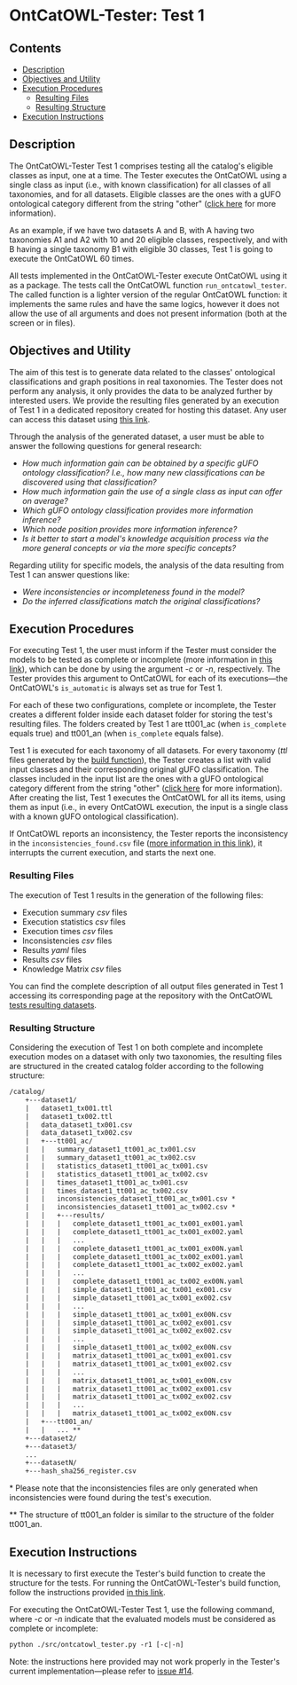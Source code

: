 # OntCatOWL-Tester: Test 1

## Contents

- [Description](#description)
- [Objectives and Utility](#objectives-and-utility)
- [Execution Procedures](#execution-procedures)
  - [Resulting Files](#resulting-files)
  - [Resulting Structure](#resulting-structure)
- [Execution Instructions](#execution-instructions)

## Description

The OntCatOWL-Tester Test 1 comprises testing all the catalog's eligible classes as input, one at a time. The Tester executes the OntCatOWL using a single class as input (i.e., with known classification) for all classes of all taxonomies, and for all datasets. Eligible classes are the ones with a gUFO ontological category different from the string "other" ([click here](https://github.com/unibz-core/OntCatOWL-Tester/blob/main/documentation/OntCatOWL-Tester-Build.md#ontouml-stereotype-and-gufo-classification) for more information).

As an example, if we have two datasets A and B, with A having two taxonomies A1 and A2 with 10 and 20 eligible classes, respectively, and with B having a single taxonomy B1 with eligible 30 classes, Test 1 is going to execute the OntCatOWL 60 times.

All tests implemented in the OntCatOWL-Tester execute OntCatOWL using it as a package. The tests call the OntCatOWL function `run_ontcatowl_tester`. The called function is a lighter version of the regular OntCatOWL function: it implements the same rules and have the same logics, however it does not allow the use of all arguments and does not present information (both at the screen or in files).

## Objectives and Utility

The aim of this test is to generate data related to the classes' ontological classifications and graph positions in real taxonomies. The Tester does not perform any analysis, it only provides the data to be analyzed further by interested users. We provide the resulting files generated by an execution of Test 1 in a dedicated repository created for hosting this dataset. Any user can access this dataset using [this link](https://github.com/unibz-core/OntCatOWL-Dataset/).

Through the analysis of the generated dataset, a user must be able to answer the following questions for general research:

- *How much information gain can be obtained by a specific gUFO ontology classification? I.e., how many new classifications can be discovered using that classification?*
- *How much information gain the use of a single class as input can offer on average?*
- *Which gUFO ontology classification provides more information inference?*
- *Which node position provides more information inference?*
- *Is it better to start a model's knowledge acquisition process via the more general concepts or via the more specific concepts?*

Regarding utility for specific models, the analysis of the data resulting from Test 1 can answer questions like:

- *Were inconsistencies or incompleteness found in the model?*
- *Do the inferred classifications match the original classifications?*

## Execution Procedures

For executing Test 1, the user must inform if the Tester must consider the models to be tested as complete or incomplete (more information in [this link](https://github.com/unibz-core/OntCatOWL/blob/main/documentation/OntCatOWL-Execution-Modes.md#models-completeness-modes)), which can be done by using the argument *-c* or *-n*, respectively. The Tester provides this argument to OntCatOWL for each of its executions—the OntCatOWL's `is_automatic` is always set as true for Test 1.

For each of these two configurations, complete or incomplete, the Tester creates a different folder inside each dataset folder for storing the test's resulting files. The folders created by Test 1 are tt001\_ac (when `is_complete` equals true) and tt001\_an (when `is_complete` equals false).

Test 1 is executed for each taxonomy of all datasets. For every taxonomy (*ttl* files generated by the [build function](https://github.com/unibz-core/OntCatOWL-Tester/blob/main/documentation/OntCatOWL-Tester-Build.md)), the Tester creates a list with valid input classes and their corresponding original gUFO classification. The classes included in the input list are the ones with a gUFO ontological category different from the string "other" ([click here](https://github.com/unibz-core/OntCatOWL-Tester/blob/main/documentation/OntCatOWL-Tester-Build.md#ontouml-stereotype-and-gufo-classification) for more information). After creating the list, Test 1 executes the OntCatOWL for all its items, using them as input (i.e., in every OntCatOWL execution, the input is a single class with a known gUFO ontological classification).

If OntCatOWL reports an inconsistency, the Tester reports the inconsistency in the `inconsistencies_found.csv` file ([more information in this link](https://github.com/unibz-core/OntCatOWL-Dataset/blob/main/documentation/OntCatOWL-Dataset-Test1.md#inconsistencies-csv-files)), it interrupts the current execution, and starts the next one.

### Resulting Files

The execution of Test 1 results in the generation of the following files:

- Execution summary *csv* files
- Execution statistics *csv* files
- Execution times *csv* files
- Inconsistencies *csv* files
- Results *yaml* files
- Results *csv* files
- Knowledge Matrix *csv* files

You can find the complete description of all output files generated in Test 1 accessing its corresponding page at the repository with the OntCatOWL [tests resulting datasets](https://github.com/unibz-core/OntCatOWL-Dataset/blob/main/documentation/OntCatOWL-Dataset-Test1.md).

### Resulting Structure

Considering the execution of Test 1 on both complete and incomplete execution modes on a dataset with only two taxonomies, the resulting files are structured in the created catalog folder according to the following structure:

```txt
/catalog/
    +---dataset1/
    |   dataset1_tx001.ttl
    |   dataset1_tx002.ttl
    |   data_dataset1_tx001.csv
    |   data_dataset1_tx002.csv
    |   +---tt001_ac/
    |   |   summary_dataset1_tt001_ac_tx001.csv
    |   |   summary_dataset1_tt001_ac_tx002.csv
    |   |   statistics_dataset1_tt001_ac_tx001.csv
    |   |   statistics_dataset1_tt001_ac_tx002.csv
    |   |   times_dataset1_tt001_ac_tx001.csv
    |   |   times_dataset1_tt001_ac_tx002.csv
    |   |   inconsistencies_dataset1_tt001_ac_tx001.csv *
    |   |   inconsistencies_dataset1_tt001_ac_tx002.csv *
    |   |   +---results/
    |   |   |   complete_dataset1_tt001_ac_tx001_ex001.yaml
    |   |   |   complete_dataset1_tt001_ac_tx001_ex002.yaml
    |   |   |   ...
    |   |   |   complete_dataset1_tt001_ac_tx001_ex00N.yaml
    |   |   |   complete_dataset1_tt001_ac_tx002_ex001.yaml
    |   |   |   complete_dataset1_tt001_ac_tx002_ex002.yaml
    |   |   |   ...
    |   |   |   complete_dataset1_tt001_ac_tx002_ex00N.yaml
    |   |   |   simple_dataset1_tt001_ac_tx001_ex001.csv
    |   |   |   simple_dataset1_tt001_ac_tx001_ex002.csv
    |   |   |   ...
    |   |   |   simple_dataset1_tt001_ac_tx001_ex00N.csv
    |   |   |   simple_dataset1_tt001_ac_tx002_ex001.csv
    |   |   |   simple_dataset1_tt001_ac_tx002_ex002.csv
    |   |   |   ...
    |   |   |   simple_dataset1_tt001_ac_tx002_ex00N.csv
    |   |   |   matrix_dataset1_tt001_ac_tx001_ex001.csv
    |   |   |   matrix_dataset1_tt001_ac_tx001_ex002.csv
    |   |   |   ...
    |   |   |   matrix_dataset1_tt001_ac_tx001_ex00N.csv
    |   |   |   matrix_dataset1_tt001_ac_tx002_ex001.csv
    |   |   |   matrix_dataset1_tt001_ac_tx002_ex002.csv
    |   |   |   ...
    |   |   |   matrix_dataset1_tt001_ac_tx002_ex00N.csv
    |   +---tt001_an/
    |   |   ... **
    +---dataset2/
    +---dataset3/
    ...
    +---datasetN/
    +---hash_sha256_register.csv
```

\* Please note that the inconsistencies files are only generated when inconsistencies were found during the test's execution.

\*\* The structure of tt001_an folder is similar to the structure of the folder tt001_an.

## Execution Instructions

It is necessary to first execute the Tester's build function to create the structure for the tests. For running the OntCatOWL-Tester's build function, follow the instructions provided [in this link](https://github.com/unibz-core/OntCatOWL-Tester/blob/main/documentation/OntCatOWL-Tester-Build.md#execution-instructions).

For executing the OntCatOWL-Tester Test 1, use the following command, where *-c* or *-n* indicate that the evaluated models must be considered as complete or incomplete:

```txt
python ./src/ontcatowl_tester.py -r1 [-c|-n]
```

Note: the instructions here provided may not work properly in the Tester's current implementation—please refer to [issue #14](https://github.com/unibz-core/OntCatOWL-Tester/issues/14).
